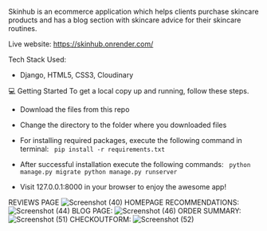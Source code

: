 Skinhub is an ecommerce application which helps clients purchase skincare products and has a blog section with skincare advice for their skincare routines.

Live website: 
https://skinhub.onrender.com/

Tech Stack Used:
- Django, HTML5, CSS3, Cloudinary

💻 Getting Started To get a local copy up and running, follow these steps.

- Download the files from this repo

- Change the directory to the folder where you downloaded files

- For installing required packages, execute the following command in terminal: 
<code> pip install -r requirements.txt </code>

- After successful installation execute the following commands: 
<code> python manage.py migrate
python manage.py runserver </code>

- Visit 127.0.0.1:8000 in your browser to enjoy the awesome app!

REVIEWS PAGE
![Screenshot (40)](https://github.com/Phenolah/Skinhub/assets/104977409/1d6e344e-a73d-427d-b421-20a298b07e90)
HOMEPAGE RECOMMENDATIONS:
![Screenshot (44)](https://github.com/Phenolah/Skinhub/assets/104977409/d11b42c5-3a0e-4592-83c1-bf561dc0ce17)
BLOG PAGE:
![Screenshot (46)](https://github.com/Phenolah/Skinhub/assets/104977409/453b0a97-1405-4ef7-8dba-d97f75efe286)
ORDER SUMMARY:
![Screenshot (51)](https://github.com/Phenolah/Skinhub/assets/104977409/653bcd3a-bfb0-42c7-aacd-8f228bf94035)
CHECKOUTFORM:
![Screenshot (52)](https://github.com/Phenolah/Skinhub/assets/104977409/b42902ca-5945-4cb1-9857-be379fb6f88d)

